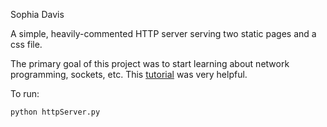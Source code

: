 Sophia Davis

A simple, heavily-commented HTTP server serving two static pages and a css file. 

The primary goal of this project was to start learning about network programming, sockets, etc. This [tutorial](http://www.binarytides.com/python-socket-programming-tutorial/) was very helpful.

To run:  

``` 
python httpServer.py
```


